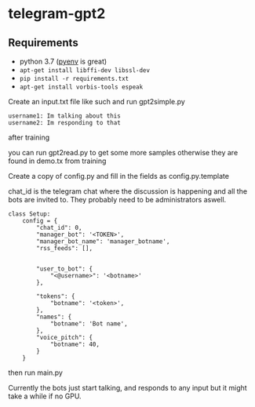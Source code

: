 # telegram-gpt2

## Requirements

- python 3.7 ([pyenv](https://github.com/pyenv/pyenv-installer) is great)
- `apt-get install libffi-dev libssl-dev`
- `pip install -r requirements.txt`
- `apt-get install vorbis-tools espeak`

Create an input.txt file like such and run gpt2simple.py

```
username1: Im talking about this
username2: Im responding to that
```

after training

you can run gpt2read.py to get some more samples otherwise they are found in demo.tx from training

Create a copy of config.py and fill in the fields as config.py.template

chat_id is the telegram chat where the discussion is happening and all the bots are invited to. They probably need to be administrators aswell.

```
class Setup:
	config = {
		"chat_id": 0, 
		"manager_bot": '<TOKEN>',
		"manager_bot_name": 'manager_botname',
		"rss_feeds": [],


		"user_to_bot": {
			"<@username>": '<botname>'
		},

		"tokens": {
			"botname": '<token>',
		},
		"names": {
			"botname": 'Bot name',
		},
		"voice_pitch": {
			"botname": 40,
		}
	}
```

then run main.py

Currently the bots just start talking, and responds to any input but it might take a while if no GPU.
